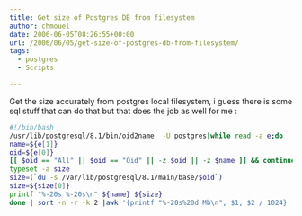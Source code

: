 ```yaml
---
title: Get size of Postgres DB from filesystem
author: chmouel
date: 2006-06-05T08:26:55+00:00
url: /2006/06/05/get-size-of-postgres-db-from-filesystem/
tags:
  - postgres
  - Scripts

---
```

Get the size accurately from postgres local filesystem, i guess there is some sql stuff that can do that but that does the job as well for me :


```bash
#!/bin/bash
/usr/lib/postgresql/8.1/bin/oid2name  -U postgres|while read -a e;do
name=${e[1]}
oid=${e[0]}
[[ $oid == "All" || $oid == "Oid" || -z $oid || -z $name ]] && continue
typeset -a size
size=(`du -s /var/lib/postgresql/8.1/main/base/$oid`)
size=${size[0]}
printf "%-20s %-20s\n" ${name} ${size}
done | sort -n -r -k 2 |awk '{printf "%-20s%20d Mb\n", $1, $2 / 1024}'
```
